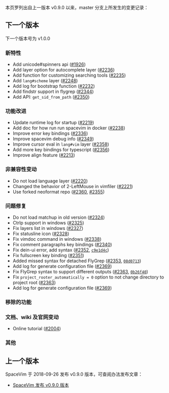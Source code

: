 本页罗列出自上一版本 v0.9.0 以来，master 分支上所发生的变更记录：

## 下一个版本

下一个版本号为 v1.0.0

### 新特性

- Add unicode#spinners api ([#1926](https://github.com/SpaceVim/SpaceVim/pull/1926))
- Add layer option for autocomplete layer ([#2236](https://github.com/SpaceVim/SpaceVim/pull/2236))
- Add function for customizing searching tools ([#2235](https://github.com/SpaceVim/SpaceVim/pull/2235))
- Add `lang#scheme` layer ([#2248](https://github.com/SpaceVim/SpaceVim/pull/2248))
- Add log for bootstrap function ([#2232](https://github.com/SpaceVim/SpaceVim/pull/2323))
- Add findstr support in flygrep ([#2344](https://github.com/SpaceVim/SpaceVim/pull/2344))
- Add API: `get_sid_from_path` ([#2350](https://github.com/SpaceVim/SpaceVim/pull/2350))

### 功能改进

- Update runtime log for startup ([#2219](https://github.com/SpaceVim/SpaceVim/pull/2219))
- Add doc for how run run spacevim in docker ([#2238](https://github.com/SpaceVim/SpaceVim/pull/2238))
- Improve error key bindings ([#2336](https://github.com/SpaceVim/SpaceVim/pull/2336))
- Improve spacevim debug info ([#2349](https://github.com/SpaceVim/SpaceVim/pull/2349))
- Improve cursor eval in `lang#vim` layer ([#2358](https://github.com/SpaceVim/SpaceVim/pull/2358))
- Add more key bindings for typescript ([#2356](https://github.com/SpaceVim/SpaceVim/pull/2356))
- Improve align feature ([#2213](https://github.com/SpaceVim/SpaceVim/pull/2213))

### 非兼容性变动

- Do not load language layer ([#2220](https://github.com/SpaceVim/SpaceVim/pull/2220))
- Changed the behavior of 2-LeftMouse in vimfiler ([#2221](https://github.com/SpaceVim/SpaceVim/pull/2221)) 
- Use forked neoformat repo ([#2360](https://github.com/SpaceVim/SpaceVim/pull/2360), [#2355](https://github.com/SpaceVim/SpaceVim/pull/2355))

### 问题修复

- Do not load matchup in old version ([#2324](https://github.com/SpaceVim/SpaceVim/pull/2324))
- Ctrlp support in windows ([#2325](https://github.com/SpaceVim/SpaceVim/pull/2325))
- Fix layers list in windows ([#2327](https://github.com/SpaceVim/SpaceVim/pull/2327))
- Fix statusline icon ([#2328](https://github.com/SpaceVim/SpaceVim/pull/2328))
- Fix vimdoc command in windows ([#2338](https://github.com/SpaceVim/SpaceVim/pull/2338))
- Fix comment paragraphs key bindings ([#2340](https://github.com/SpaceVim/SpaceVim/pull/2340))
- Fix dein-ui error, add syntax ([#2352](https://github.com/SpaceVim/SpaceVim/pull/2352), [`c9e1d4c`](https://github.com/SpaceVim/SpaceVim/commit/c9e1d4c9635c483bb3334c00ed36026d18950070))
- Fix fullscreen key binding ([#2351](https://github.com/SpaceVim/SpaceVim/pull/2351))
- Added missed syntax for detached FlyGrep ([#2353](https://github.com/SpaceVim/SpaceVim/pull/2353), [`08d0713`](https://github.com/SpaceVim/SpaceVim/commit/08d0713c4494ca401942a6ca10a48a1ac8484ce1))
- Add log for generate configuration file ([#2369](https://github.com/SpaceVim/SpaceVim/pull/2369))
- Fix FlyGrep syntax to support different outputs ([#2363](https://github.com/SpaceVim/SpaceVim/pull/2363), [`0b26f40`](https://github.com/SpaceVim/SpaceVim/commit/0b26f407d879427505418f5c3b4c1d753f3f4317))
- Fix `project_rooter_automatically = 0` option to not change directory to project root ([#2363](https://github.com/SpaceVim/SpaceVim/pull/2365))
- Add log for generate configuration file ([#2369](https://github.com/SpaceVim/SpaceVim/pull/2369))


### 移除的功能

### 文档、wiki 及官网变动

- Online tutorial ([#2004](https://github.com/SpaceVim/SpaceVim/pull/2004))

### 其他

## 上一个版本

SpaceVim 于 2018-09-26 发布 v0.9.0 版本，可查阅办法发布文章：

- [SpaceVim 发布 v0.9.0 版本](https://spacevim.org/SpaceVim-release-v0.9.0/)

